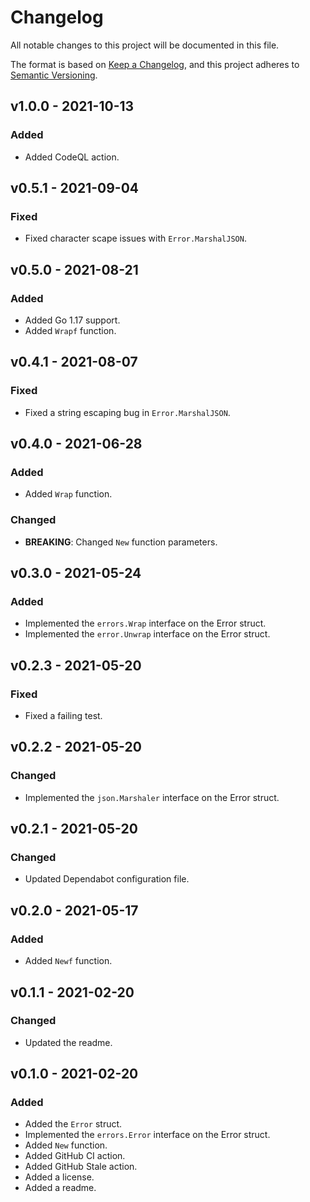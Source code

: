 # Changelog

All notable changes to this project will be documented in this file.

The format is based on [Keep a Changelog](https://keepachangelog.com/en/1.0.0/), and this project adheres to [Semantic Versioning](https://semver.org/spec/v2.0.0.html).

## v1.0.0 - 2021-10-13
### Added
* Added CodeQL action.

## v0.5.1 - 2021-09-04
### Fixed
* Fixed character scape issues with ```Error.MarshalJSON```.

## v0.5.0 - 2021-08-21
### Added
* Added Go 1.17 support.
* Added ```Wrapf``` function.

## v0.4.1 - 2021-08-07
### Fixed
* Fixed a string escaping bug in ```Error.MarshalJSON```.

## v0.4.0 - 2021-06-28
### Added
* Added ```Wrap``` function.

### Changed
* **BREAKING**: Changed ```New``` function parameters.

## v0.3.0 - 2021-05-24
### Added
* Implemented the ```errors.Wrap``` interface on the Error struct.
* Implemented the ```error.Unwrap``` interface on the Error struct.

## v0.2.3 - 2021-05-20
### Fixed
* Fixed a failing test.

## v0.2.2 - 2021-05-20
### Changed
* Implemented the ```json.Marshaler``` interface on the Error struct.

## v0.2.1 - 2021-05-20
### Changed
* Updated Dependabot configuration file.

## v0.2.0 - 2021-05-17
### Added
* Added ```Newf``` function.

## v0.1.1 - 2021-02-20
### Changed
* Updated the readme.

## v0.1.0 - 2021-02-20
### Added
* Added the ```Error``` struct.
* Implemented the ```errors.Error``` interface on the Error struct.
* Added ```New``` function.
* Added GitHub CI action.
* Added GitHub Stale action.
* Added a license.
* Added a readme.
